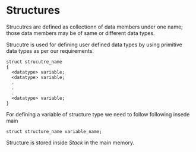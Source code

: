 # Structures

Strucutres are defined as collectionn of data members under one name; those data members may be of same or different data types.

Strucutre is used for defining user defined data types by using primitive data types as per our requirements.

```
struct strucutre_name
{
  <datatype> variable;
  <datatype> variable;
  .
  .
  .
  <datatype> variable;
}
```

For defining a variable of structure type we need to follow following insede main
```
struct structure_name variable_name;
```

Structure is stored inside *Stack* in the main memory.
